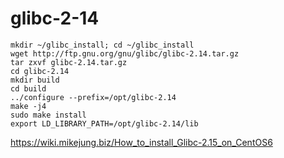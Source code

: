 # glibc-2-14



    mkdir ~/glibc_install; cd ~/glibc_install
    wget http://ftp.gnu.org/gnu/glibc/glibc-2.14.tar.gz
    tar zxvf glibc-2.14.tar.gz
    cd glibc-2.14
    mkdir build
    cd build
    ../configure --prefix=/opt/glibc-2.14
    make -j4
    sudo make install
    export LD_LIBRARY_PATH=/opt/glibc-2.14/lib


https://wiki.mikejung.biz/How_to_install_Glibc-2.15_on_CentOS6
